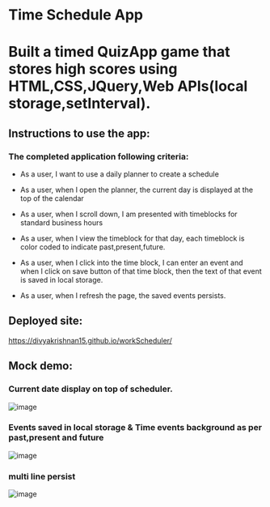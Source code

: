 # Time Schedule App
# Built a timed QuizApp game that stores high scores using HTML,CSS,JQuery,Web APIs(local storage,setInterval).

## Instructions to use the app:
### The completed application following criteria:

* As a user, I want to use a daily planner to create a schedule

* As a user, when I open the planner, the current day is displayed at the top of the calendar

* As a user, when I scroll down, I am presented with timeblocks for standard business hours

* As a user, when I view the timeblock for that day, each timeblock is color coded to indicate past,present,future.

* As a user, when I click into the time block, I can enter an event and when I click on save button of that time block, then the text of that event is saved in local storage.

* As a user, when I refresh the page, the saved events persists.


## Deployed site:
https://divyakrishnan15.github.io/workScheduler/

## Mock demo:

### Current date display on top of scheduler.
![image](https://github.com/divyakrishnan15/workScheduler/assets/40469923/620b9f80-2ae6-4dc3-8e3b-b2d23b661524)

### Events saved in local storage & Time events background as per past,present and future
![image](https://github.com/divyakrishnan15/workScheduler/assets/40469923/7ac37c1b-eaa4-4dbe-9958-649d185694b9)

### multi line persist
![image](https://github.com/divyakrishnan15/workScheduler/assets/40469923/4182cb5b-218e-4297-9243-4f5d34591130)
